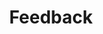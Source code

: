 ---
title: "Feedback"
heading: "What Our Happy Clients Says About Us"
layout: "testimonials"
draft: false

testimonials:
- name: "Elon Banks"
  designation: "Lead Developer"
  image: "images/feedback/01.webp"
  content: "Lorem ipsum dolor sit amet, conse tetur sadipscing elitr, seaa  diae dvam nonumy eirmod tempor invidunt uat labore et saldz faefaed aazore "
- name: "Cameron Williams"
  designation: "Marketing Head"
  image: "images/feedback/02.webp"
  content: "Lorem ipsum dolor sit amet, conse tetur sadipscing elitr, seaa  diae dvam nonumy eirmod tempor invidunt uat labore et saldz faefaed aazore "
- name: "Brooklyn Simmons"
  designation: "Head Of Business"
  image: "images/feedback/03.webp"
  content: "Lorem ipsum dolor sit amet, conse tetur sadipscing elitr, seaa  diae dvam nonumy eirmod tempor invidunt uat labore et saldz faefaed aazore "
- name: "Cameron Williams"
  designation: "Marketing Head"
  image: "images/feedback/02.webp"
  content: "Lorem ipsum dolor sit amet, conse tetur sadipscing elitr, seaa  diae dvam nonumy eirmod tempor invidunt uat labore et saldz faefaed aazore "
- name: "Brooklyn Simmons"
  designation: "Head Of Business"
  image: "images/feedback/03.webp"
  content: "Lorem ipsum dolor sit amet, conse tetur sadipscing elitr, seaa  diae dvam nonumy eirmod tempor invidunt uat labore et saldz faefaed aazore "
- name: "Brooklyn Simmons"
  designation: "Lead Developer"
  image: "images/feedback/01.webp"
  content: "Lorem ipsum dolor sit amet, conse tetur sadipscing elitr, seaa  diae dvam nonumy eirmod tempor invidunt uat labore et saldz faefaed aazore "
---